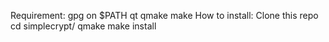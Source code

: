 Requirement:
gpg on $PATH
qt
qmake
make
How to install:
Clone this repo
cd simplecrypt/
qmake
make install

